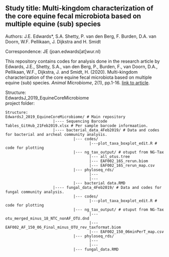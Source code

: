 
Study title: Multi-kingdom characterization of the core equine fecal microbiota based on multiple equine (sub) species    
----------------------------------------------------------------------------------------------------------------------

Authors: J.E. Edwards*, S.A. Shetty, P. van den Berg, F. Burden, D.A. van Doorn, W.F. Pellikaan, J. Dijkstra and H. Smidt  

Correspondence: JE (joan.edwards[at]wur.nl)   

This repository contains codes for analysis done in the research article by Edwards, J.E., Shetty, S.A., van den Berg, P., Burden, F., van Doorn, D.A., Pellikaan, W.F., Dijkstra, J. and Smidt, H. (2020). Multi-kingdom characterization of the core equine fecal microbiota based on multiple equine (sub) species. *Animal Microbiome*, 2(1), pp.1-16. [link to article](https://animalmicrobiome.biomedcentral.com/articles/10.1186/s42523-020-0023-1).   

Structure:  
EdwardsJ_2019_EquineCoreMicrobiome  
project folder:

```
Structure:  
EdwardsJ_2019_EquineCoreMicrobiome/ # Main repository  
                     |---- Sequencing Barcode Tables_GitHub_21Feb2019.xlsx # Per sample barcode informaation.  
                     |---- bacterial_data_4Feb2019/ # Data and codes for bacterial and archeal community analysis.  
                              |--- codes/ 
                                     |---plot_taxa_boxplot_edit.R # code for plotting   
                              |--- ng_tax_output/ # otuput from NG-Tax  
                                     |--- all_otus.tree  
                                     |--- EAF002_16S_rerun.biom  
                                     |--- EAF002_16S_rerun_map.csv  
                              |--- phyloseq_rds/  
                                     |---  
                                     |---   
                              |--- bacterial data.RMD  
                     |---- fungal_data_4Feb2019/ # Data and codes for fungal community analysis.  
                              |--- codes/ 
                                     |---plot_taxa_boxplot_edit.R # code for plotting
                              |--- ng_tax_output/ # otuput from NG-Tax  
                                     |--- otu_merged_minus_18_NTC_nonAF_OTU.dnd    
                                     |--- EAF002_AF_150_06_Final_minus_OTU_rev_taxformat.biom    
                                     |--- EAF002_150_06minPerT_map.csv   
                              |--- phyloseq_rds/ 
                                     |---  
                                     |---  
                              |--- fungal_data.RMD   


```


